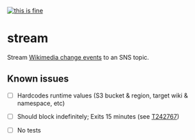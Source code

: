 [![this is fine](https://img.shields.io/badge/Dev%20status-Works%20For%20Me-red.svg)](../../docs/Status.md#works-for-me)

stream
======

Stream [Wikimedia change events][1] to an SNS topic.


Known issues
------------

- [ ] Hardcodes runtime values (S3 bucket & region, target wiki & namespace, etc)
- [ ] Should block indefinitely; Exits 15 minutes (see [T242767][2])
- [ ] No tests


[1]: https://wikitech.wikimedia.org/wiki/Event_Platform/EventStreams
[2]: https://phabricator.wikimedia.org/T242767
